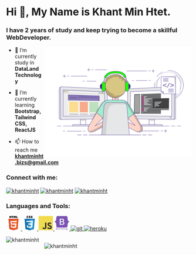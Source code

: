 <h1 align="left">Hi 👋, My Name is Khant Min Htet.</h1>
<h3 align="left">I have 2 years of study and keep trying to become a skillful WebDeveloper.</h3>

<img src="./cover.gif" align="right" width="400" />

- 🔭 I’m currently study in **DataLand Technology**

- 🌱 I’m currently learning **Bootstrap, Tailwind CSS, ReactJS**

- 📫 How to reach me **khantminht.bizs@gmail.com**

<h3 align="left">Connect with me:</h3>
<p align="left">
<a href="https://twitter.com/khantminht" target="blank"><img align="center" src="https://raw.githubusercontent.com/rahuldkjain/github-profile-readme-generator/master/src/images/icons/Social/twitter.svg" alt="khantminht" height="30" width="40" /></a>
<a href="https://fb.com/khantminht" target="blank"><img align="center" src="https://raw.githubusercontent.com/rahuldkjain/github-profile-readme-generator/master/src/images/icons/Social/facebook.svg" alt="khantminht" height="30" width="40" /></a>
<a href="https://instagram.com/khantminht" target="blank"><img align="center" src="https://raw.githubusercontent.com/rahuldkjain/github-profile-readme-generator/master/src/images/icons/Social/instagram.svg" alt="khantminht" height="30" width="40" /></a>
</p>

<h3 align="left">Languages and Tools:</h3>
<p align="left"> 
<a href="https://www.w3.org/html/" target="_blank" rel="noreferrer"> <img src="https://raw.githubusercontent.com/devicons/devicon/master/icons/html5/html5-original-wordmark.svg" alt="html5" width="40" height="40"/> </a>
<a href="https://www.w3schools.com/css/" target="_blank" rel="noreferrer"> <img src="https://raw.githubusercontent.com/devicons/devicon/master/icons/css3/css3-original-wordmark.svg" alt="css3" width="40" height="40"/> </a>
<a href="https://developer.mozilla.org/en-US/docs/Web/JavaScript" target="_blank" rel="noreferrer"> <img src="https://raw.githubusercontent.com/devicons/devicon/master/icons/javascript/javascript-original.svg" alt="javascript" width="40" height="40"/> </a>
<a href="https://getbootstrap.com" target="_blank" rel="noreferrer"> <img src="https://raw.githubusercontent.com/devicons/devicon/master/icons/bootstrap/bootstrap-plain-wordmark.svg" alt="bootstrap" width="40" height="40" /> </a> 
<a href="https://git-scm.com/" target="_blank" rel="noreferrer"> <img src="https://www.vectorlogo.zone/logos/git-scm/git-scm-icon.svg" alt="git" width="40" height="40"/> </a> 
<a href="https://heroku.com" target="_blank" rel="noreferrer"> <img src="https://www.vectorlogo.zone/logos/heroku/heroku-icon.svg" alt="heroku" width="40" height="40"/> </a> </p>

<p><img align="left" width="400px" src="https://github-readme-stats.vercel.app/api/top-langs?username=khantminht&show_icons=true&locale=en&layout=compact" alt="khantminht" /></p>

<p><img align="right" width="400px" src="https://github-readme-streak-stats.herokuapp.com/?user=khantminht&" alt="khantminht" /></p>
